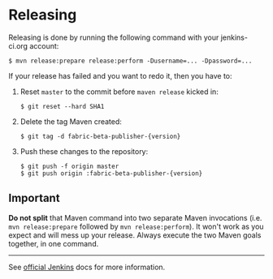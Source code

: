 # Releasing

Releasing is done by running the following command with your jenkins-ci.org account:
```
$ mvn release:prepare release:perform -Dusername=... -Dpassword=...
```

If your release has failed and you want to redo it, then you have to:
1. Reset `master` to the commit before `maven release` kicked in:
   ```
   $ git reset --hard SHA1
   ```
2. Delete the tag Maven created:
   ```
   $ git tag -d fabric-beta-publisher-{version}
   ```
3. Push these changes to the repository:
   ```
   $ git push -f origin master 
   $ git push origin :fabric-beta-publisher-{version}
   ```

## Important

**Do not split** that Maven command into two separate Maven invocations (i.e. `mvn release:prepare` followed by `mvn release:perform`). It won't work as you expect and will mess up your release. Always execute the two Maven goals together, in one command.


---

See [official Jenkins](https://wiki.jenkins.io/display/JENKINS/Hosting+Plugins#HostingPlugins-Releasingtojenkins-ci.org) docs for more information.
